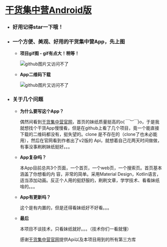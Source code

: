 # [干货集中营Android版](https://github.com/renhuan2015/ganhuo)

- ### 好用记得star一下哦！

- ### 一个方便、美观、好用的干货集中营App，先上图

  - **项目gif图 - gif有点大！稍等！**    
  
     ![github图片又访问不了](http://img.aizhifou.cn/20200628094825.gif)
    
  - **App二维码下载**    
  
    ![github图片又访问不了](http://renhuan.aizhifou.cn/qr.png)

- ### 关于几个问题

  - **为什么要写这个App？**

    偶然间看到[干货集中营官网](https://gank.io/)，首页的妹纸质量挺高的o(*￣︶￣*)o，于是我就想找个干货App慢慢看，但是在github上看了几个项目，竟一个能直接下载的二维码都没有，挺失望的。clone 是不存在的（clone了也未必能用），然后在官网看到作者出了v2版的 Api，就想着自己花两天时间做做，有事没事刷刷妹纸挺好。。。

  - **App复杂吗？**

    本App目前总共3个页面，一个首页，一个web页，一个搜索页。首页基本涵盖了你想看的内 容，非常的简单。采用Material Design，Kotlin语言，适当添加动画。反正个人用的挺舒服的，刷刷文章，学学技术、看看妹纸啥的。。。

  - **App有更新吗？**

    这个是有内置的，但是还得看妹纸好不好看。。。

  - **最后**

    本项目不谈技术，只看妹纸就好。。。（技术你们一看就懂）

    感谢[干货集中营官网](https://gank.io/)提供Api以及本项目用到的所有第三方库
